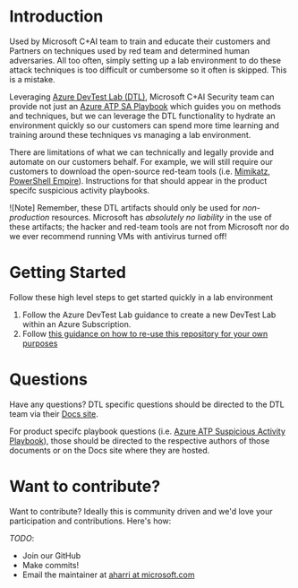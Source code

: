 # Introduction 
Used by Microsoft C+AI team to train and educate their customers and Partners on techniques used by red team and determined human adversaries. All too often, simply setting up a lab environment to do these attack techniques is too difficult or cumbersome so it often is skipped.  This is a mistake.

Leveraging [Azure DevTest Lab (DTL)](https://aka.ms/dtl), Microsoft C+AI Security team can provide not just an [Azure ATP SA Playbook](https://aka.ms/aatpsaplaybook) which guides you on methods and techniques, but we can leverage the DTL functionality to hydrate an environment quickly so our customers can spend more time learning and training around these techniques vs managing a lab environment.

There are limitations of what we can technically and legally provide and automate on our customers behalf.  For example, we will still require our customers to download the open-source red-team tools (i.e. [Mimikatz](https://github.com/gentilkiwi/mimikatz), [PowerShell Empire](https://github.com/EmpireProject/Empire)).  Instructions for that should appear in the product specifc suspicious activity playbooks.

![Note]
Remember, these DTL artifacts should only be used for *non-production* resources.  Microsoft has *absolutely no liability* in the use of these artifacts; the hacker and red-team tools are not from Microsoft nor do we ever recommend running VMs with antivirus turned off!

# Getting Started
Follow these high level steps to get started quickly in a lab environment 
1. Follow the Azure DevTest Lab guidance to create a new DevTest Lab within an Azure Subscription.
2. Follow [this guidance on how to re-use this repository for your own purposes](https://docs.microsoft.com/en-us/azure/lab-services/devtest-lab-add-artifact-repo)

# Questions
Have any questions? DTL specific questions should be directed to the DTL team via their [Docs site](https://docs.microsoft.com/en-us/azure/lab-services/devtest-lab-test-env).

For product specifc playbook questions (i.e. [Azure ATP Suspicious Activity Playbook](https://aka.ms/aatpsaplaybook)), those should be directed to the respective authors of those documents or on the Docs site where they are hosted.

# Want to contribute?
Want to contribute? Ideally this is community driven and we'd love your participation and contributions.  Here's how:

*TODO*:
* Join our GitHub
* Make commits!
* Email the maintainer at [aharri at microsoft.com](mailto:aharri@microsoft.com)